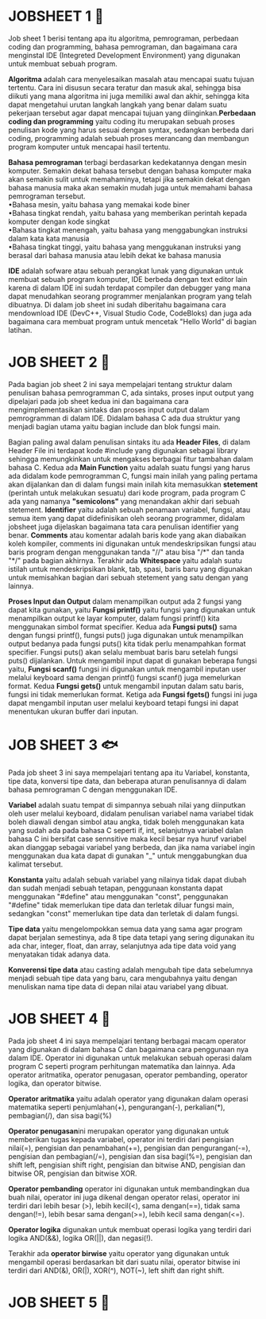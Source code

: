 
# JOBSHEET 1 🐠

<p>Job sheet 1 berisi tentang apa itu algoritma, pemrograman, perbedaan coding dan programming, bahasa pemrograman, dan bagaimana cara menginstal IDE (Integreted Development Environment) yang digunakan untuk membuat sebuah program.<p>

<p><b>Algoritma</b> adalah cara menyelesaikan masalah atau mencapai suatu tujuan tertentu. Cara ini disusun secara teratur dan masuk akal, sehingga bisa diikuti yang mana algoritma ini juga memiliki awal dan akhir, sehingga kita dapat mengetahui urutan langkah langkah yang benar dalam suatu pekerjaan tersebut agar dapat mencapai tujuan yang diinginkan.<b>Perbedaan coding dan programming</b> yaitu coding itu merupakan sebuah proses penulisan kode yang harus sesuai dengan syntax, sedangkan berbeda dari coding, programming adalah sebuah proses merancang dan membangun program komputer untuk mencapai hasil tertentu.</p>

<p><b>Bahasa pemrograman</b> terbagi berdasarkan kedekatannya dengan mesin komputer. Semakin dekat bahasa tersebut dengan bahasa komputer maka akan semakin sulit untuk memahaminya, tetapi jika semakin dekat dengan bahasa manusia maka akan semakin mudah juga untuk memahami bahasa pemrograman tersebut.
<br>•Bahasa mesin, yaitu bahasa yang memakai kode biner
<br>•Bahasa tingkat rendah, yaitu bahasa yang memberikan perintah kepada komputer dengan kode singkat
<br>•Bahasa tingkat menengah, yaitu bahasa yang menggabungkan instruksi dalam kata kata manusia
<br>•Bahasa tingkat tinggi, yaitu bahasa yang menggukanan instruksi yang berasal dari bahasa manusia atau lebih dekat ke bahasa manusia<p>

<p><b>IDE</b> adalah sofware atau sebuah perangkat lunak yang digunakan untuk membuat sebuah program komputer, IDE berbeda dengan text editor lain karena di dalam IDE ini sudah terdapat compiler dan debugger yang mana dapat menudahkan seorang programmer menjalankan program yang telah dibuatnya. Di dalam job sheet ini sudah diberitahu bagaimana cara mendownload IDE (DevC++, Visual Studio Code, CodeBloks) dan juga ada bagaimana cara membuat program untuk mencetak "Hello World" di bagian latihan.</p>

# JOB SHEET 2 🐬

<p>Pada bagian job sheet 2 ini saya mempelajari tentang struktur dalam penulisan bahasa pemrogramman C, ada sintaks, proses input output yang dipelajari pada job sheet kedua ini dan bagaimana cara mengimplementasikan sintaks dan proses input output dalam pemrogramman di dalam IDE. Didalam bahasa C ada dua struktur yang menjadi bagian utama yaitu bagian include dan blok fungsi main.<p>

<p>Bagian paling awal dalam penulisan sintaks itu ada <b>Header Files</b>, di dalam Header File ini terdapat kode #include yang digunakan sebagai library sehingga memungkinkan untuk mengakses berbagai fitur tambahan dalam bahasa C. Kedua ada <b>Main Function</b> yaitu adalah suatu fungsi yang harus ada didalam kode pemrogramman C, fungsi main inilah yang paling pertama akan dijalankan dan di dalam fungsi main inilah kita memasukkan <b>stetement</b> (perintah untuk melakukan sesuatu) dari kode program, pada program C ada yang namanya <b>"semicolons"</b> yang menandakan akhir dari sebuah stetement. <b>Identifier</b> yaitu adalah sebuah penamaan variabel, fungsi, atau semua item yang dapat didefinisikan oleh seorang programmer, didalam jobsheet juga dijelaskan bagaimana tata cara penulisan identifier yang benar. <b>Comments</b> atau komentar adalah baris kode yang akan diabaikan koleh kompiler, comments ini digunakan untuk mendeskripsikan fungsi atau baris program dengan menggunakan tanda "//" atau bisa "/*" dan tanda "*/" pada bagian akhirnya. Terakhir ada <b>Whitespace</b> yaitu adalah suatu istilah untuk mendeskripsikan blank, tab, spasi, baris baru yang digunakan untuk memisahkan bagian dari sebuah stetement yang satu dengan yang lainnya.</p>

<p><b>Proses Input dan Output</b> dalam menampilkan output ada 2 fungsi yang dapat kita gunakan, yaitu <b>Fungsi printf()</b> yaitu fungsi yang digunakan untuk menampilkan output ke layar komputer, dalam fungsi printf() kita menggunakan simbol format specifier. Kedua ada <b>Fungsi puts()</b> sama dengan fungsi printf(), fungsi puts() juga digunakan untuk menampilkan output bedanya pada fungsi puts() kita tidak perlu menampahkan format specifier. Fungsi puts() akan selalu membuat baris baru setelah fungsi puts() dijalankan. Untuk mengambil input dapat di gunakan beberapa fungsi yaitu, 
<b>Fungsi scanf()</b> fungsi ini digunakan untuk mengambil inputan user melalui keyboard sama dengan printf() fungsi scanf() juga memelurkan format. Kedua <b>Fungsi gets()</b> untuk mengambil inputan dalam satu baris, fungsi ini tidak memerlukan format. Ketiga ada <b>Fungsi fgets()</b> fungsi ini juga dapat mengambil inputan user melalui keyboard tetapi fungsi ini dapat menentukan ukuran buffer dari inputan.</p>

# JOB SHEET 3 🐟

<p>Pada job sheet 3 ini saya mempelajari tentang apa itu Variabel, konstanta, tipe data, konversi tipe data, dan beberapa aturan  penulisannya di dalam bahasa pemrograman C dengan menggunakan IDE. </p>

<p><b>Variabel</b> adalah suatu tempat di simpannya sebuah nilai yang diinputkan oleh user melalui keyboard, didalam penulisan variabel nama variabel tidak boleh diawali dengan simbol atau angka, tidak boleh menggunakan kata yang sudah ada pada bahasa C seperti if, int, selanjutnya variabel dalan bahasa C ini bersifat case sennsitive maka kecil besar nya huruf variabel akan dianggap sebagai variabel yang berbeda, dan jika nama variabel ingin menggunakan dua kata dapat di gunakan "_" untuk menggabungkan dua kalimat tersebut.</p>

<p><b>Konstanta</b> yaitu adalah sebuah variabel yang nilainya tidak dapat diubah dan sudah menjadi sebuah tetapan, penggunaan konstanta dapat menggunakan "#define" atau menggunakan "const", penggunakan "#define" tidak memerlukan tipe data dan terletak diluar fungsi main, sedangkan "const" memerlukan tipe data dan terletak di dalam fungsi.</p>

<p><b>Tipe data</b> yaitu mengelompokkan semua data yang sama agar program dapat berjalan semestinya, ada 8 tipe data tetapi yang sering digunakan itu ada char, integer, float, dan array, selanjutnya ada tipe data void yang menyatakan tidak adanya data.</p>

<p><b>Konverensi tipe data</b> atau casting adalah mengubah tipe data sebelumnya menjadi sebuah tipe data yang baru, cara mengubahnya yaitu dengan menuliskan nama tipe data di depan nilai atau variabel yang dibuat.</p>

# JOB SHEET 4 🐡

<p>Pada job sheet 4 ini saya mempelajari tentang berbagai macam operator yang digunakan di dalam bahasa C dan bagaimana cara penggunaan nya dalam IDE. Operator ini digunakan untuk melakukan sebuah operasi dalam program C seperti program perhitungan matematika dan lainnya. Ada operator aritmatika, operator penugasan, operator pembanding, operator logika, dan operator bitwise.</p>

<p><b>Operator aritmatika</b> yaitu adalah operator yang digunakan dalam operasi matematika seperti penjumlahan(+), pengurangan(-), perkalian(*), pembagian(/), dan sisa bagi(%) </p>

<p><b>Operator penugasan</b>ini merupakan operator yang digunakan untuk memberikan tugas kepada variabel, operator ini terdiri dari pengisian nilai(=), pengisian dan penambahan(+=), pengisian dan pengurangan(-=), pengisian dan pembagian(/=), pengisian dan sisa bagi(%=), pengisian dan shift left, pengisian shift right, pengisian dan bitwise AND, pengisian dan bitwise OR, pengisian dan bitwise XOR.</p>

<p><b>Operator pembanding</b> operator ini digunakan untuk membandingkan dua buah nilai, operator ini juga dikenal dengan operator relasi, operator ini terdiri dari lebih besar (>), lebih kecil(<), sama dengan(==), tidak sama dengan(!=), lebih besar sama dengan(>=), lebih kecil sama dengan(<=).</p>

<p><b>Operator logika</b> digunakan untuk membuat operasi logika yang terdiri dari logika AND(&&), logika OR(||), dan negasi(!).</p>

<p>Terakhir ada <b>operator birwise</b> yaitu operator yang digunakan untuk mengambil operasi berdasarkan bit dari suatu nilai, operator bitwise ini terdiri dari AND(&), OR(|), XOR(^), NOT(~), left shift dan right shift.</p>

# JOB SHEET 5 🐳
